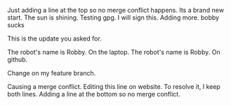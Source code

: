 Just adding a line at the top so no merge conflict happens.
Its a brand new start.
The sun is shining.
Testing gpg.
I will sign this.
Adding more.
bobby sucks


This is the update you asked for.

The robot's name is Robby. On the laptop.
The robot's name is Robby. On github.

Change on my feature branch.

Causing a merge conflict.
Editing this line on website.
To resolve it, I keep both lines.
Adding a line at the bottom so no merge conflict.
